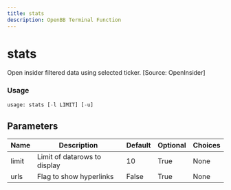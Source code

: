 ```yaml
---
title: stats
description: OpenBB Terminal Function
---
```


# stats

Open insider filtered data using selected ticker. [Source: OpenInsider]

### Usage 
```python
usage: stats [-l LIMIT] [-u]
```

## Parameters

| Name | Description | Default | Optional | Choices |
| ---- | ----------- | ------- | -------- | ------- |
| limit | Limit of datarows to display | 10 | True | None |
| urls | Flag to show hyperlinks | False | True | None |


